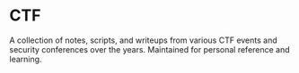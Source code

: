 # CTF

A collection of notes, scripts, and writeups from various CTF events and security conferences over the years. Maintained for personal reference and learning.